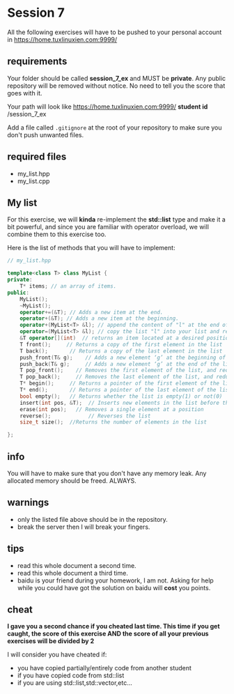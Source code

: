 # Session 7

All the following exercises will have to be pushed to your personal account
in https://home.tuxlinuxien.com:9999/

## requirements

Your folder should be called **session_7_ex** and MUST be **private**. Any
public repository will be removed without notice. No need to tell you the score
that goes with it.

Your path will look like
https://home.tuxlinuxien.com:9999/ **student id** /session_7_ex

Add a file called `.gitignore` at the root of your repository to make sure you
don't push unwanted files.

## required files

* my_list.hpp
* my_list.cpp

## My list

For this exercise, we will **kinda** re-implement the **std::list<T>** type and
make it a bit powerful, and since you are familiar with operator overload, we
will combine them to this exercise too.

Here is the list of methods that you will have to implement:

```c++
// my_list.hpp

template<class T> class MyList {
private:
    T* items; // an array of items.
public:
    MyList();
    ~MyList();
    operator+=(&T); // Adds a new item at the end.
    operator+(&T); // Adds a new item at the beginning.
    operator+(MyList<T> &l); // append the content of "l" at the end of your list.
    operator=(MyList<T> &l); // copy the list "l" into your list and removes the existing items.
    &T operator[](int)  // returns an item located at a desired position.
    T front();     // Returns a copy of the first element in the list
    T back();       // Returns a copy of the last element in the list
    push_front(T& g);    // Adds a new element ‘g’ at the beginning of the list
    push_back(T& g);     // Adds a new element ‘g’ at the end of the list
    T pop_front();    // Removes the first element of the list, and reduces size of the list by 1
    T pop_back();     // Removes the last element of the list, and reduces size of the list by 1
    T* begin();     // Returns a pointer of the first element of the list
    T* end();       // Returns a pointer of the last element of the list
    bool empty();   // Returns whether the list is empty(1) or not(0)
    insert(int pos, &T);  // Inserts new elements in the list before the element at a specified position
    erase(int pos);   // Removes a single element at a position
    reverse();            // Reverses the list
    size_t size();  //Returns the number of elements in the list

};
```

## info

You will have to make sure that you don't have any memory leak. Any allocated
memory should be freed. ALWAYS.

## warnings

* only the listed file above should be in the repository.
* break the server then I will break your fingers.

## tips

* read this whole document a second time.
* read this whole document a third time.
* baidu is your friend during your homework, I am not. Asking for help while
you could have got the solution on baidu will **cost** you points.

## cheat

**I gave you a second chance if you cheated last time. This
time if you get caught, the score of this exercise AND the score of all your
previous exercises will be divided by 2**

I will consider you have cheated if:

* you have copied partially/entirely code from another student
* if you have copied code from std::list
* if you are using std::list,std::vector,etc...
